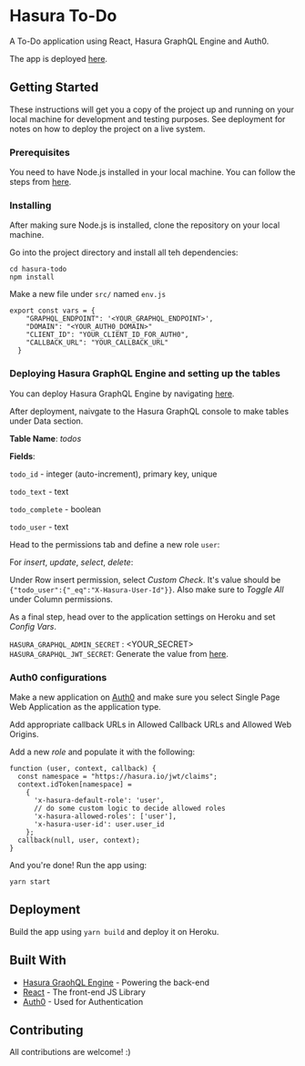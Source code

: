 # Hasura To-Do

A To-Do application using React, Hasura GraphQL Engine and Auth0.

The app is deployed [here](https://shraddhaag-todo-react.herokuapp.com/). 

## Getting Started

These instructions will get you a copy of the project up and running on your local machine for development and testing purposes. See deployment for notes on how to deploy the project on a live system.

### Prerequisites

You need to have Node.js installed in your local machine. You can follow the steps from [here](https://www.digitalocean.com/community/tutorials/how-to-install-node-js-on-ubuntu-18-04).

### Installing

After making sure Node.js is installed, clone the repository on your local machine. 

Go into the project directory and install all teh dependencies:

```
cd hasura-todo
npm install
```

Make a new file under `src/` named `env.js`

```
export const vars = {
    "GRAPHQL_ENDPOINT": '<YOUR_GRAPHQL_ENDPOINT>',
    "DOMAIN": "<YOUR_AUTH0_DOMAIN>"
    "CLIENT_ID": "YOUR_CLIENT_ID_FOR_AUTH0",
    "CALLBACK_URL": "YOUR_CALLBACK_URL"
  }
```

### Deploying Hasura GraphQL Engine and setting up the tables

You can deploy Hasura GraphQL Engine by navigating [here](https://hasura.io/learn/graphql/hasura/setup/).

After deployment, naivgate to the Hasura GraphQL console to make tables under Data section. 

**Table Name**: *todos*

**Fields**:

`todo_id` - integer (auto-increment), primary key, unique

`todo_text` - text

`todo_complete` - boolean

`todo_user` - text

Head to the permissions tab and define a new role `user`: 

For *insert*, *update*, *select*, *delete*:

Under Row insert permission, select *Custom Check*. It's value should be `{"todo_user":{"_eq":"X-Hasura-User-Id"}}`. Also make sure to *Toggle All* under Column permissions. 

As a final step, head over to the application settings on Heroku and set *Config Vars*. 

`HASURA_GRAPHQL_ADMIN_SECRET` : <YOUR_SECRET>
`HASURA_GRAPHQL_JWT_SECRET`: Generate the value from [here](https://hasura.io/jwt-config).

### Auth0 configurations

Make a new application on [Auth0](https://auth0.com/) and make sure you select Single Page Web Application as the application type. 

Add appropriate callback URLs in Allowed Callback URLs and Allowed Web Origins.

Add a new *role* and populate it with the following: 

```
function (user, context, callback) {
  const namespace = "https://hasura.io/jwt/claims";
  context.idToken[namespace] = 
    { 
      'x-hasura-default-role': 'user',
      // do some custom logic to decide allowed roles
      'x-hasura-allowed-roles': ['user'],
      'x-hasura-user-id': user.user_id
    };
  callback(null, user, context);
}
```

And you're done! Run the app using: 

```
yarn start
```
## Deployment

Build the app using `yarn build` and deploy it on Heroku.

## Built With

* [Hasura GraohQL Engine](https://hasura.io/) - Powering the back-end
* [React](https://reactjs.org/) - The front-end JS Library
* [Auth0](https://auth0.com/) - Used for Authentication

## Contributing

All contributions are welcome! :)



